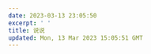 ```yaml
---
date: 2023-03-13 23:05:50
excerpt: ' '
title: 说说
updated: Mon, 13 Mar 2023 15:05:51 GMT
---
```

<head>
  <!-- ... -->
  <script src="//cdn.jsdelivr.net/gh/Uyoahz26/daodao@main/dist/qexo-dao.min.js"></script>
  <!-- ... -->
</head>
<body>
  <!-- ... -->
  <div id="qexoDaoDao"></div>
  <script>
    qexoDaodao?.init({
      el: "#qexoDaoDao",
      avatar: "https://i.pinimg.com/736x/e1/08/a5/e108a56df4dfff6135af75959142f79f.jpg",
      name: "UyoAhz",
      limit: 10,
      useLoadingImg: false,
      baseURL: "https://hexo-blog-cms.vercel.app/",
    }).then(function (){
      console.log("qexoDaodao加载完成");
    })
  </script>
</body>
